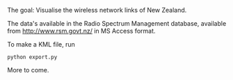 The goal: Visualise the wireless network links of New Zealand.

The data's available in the Radio Spectrum Management database, available from
http://www.rsm.govt.nz/ in MS Access format.

To make a KML file, run

    python export.py

More to come.
